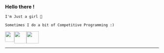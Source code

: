 ### Hello there ! 
```
I'm Just a girl 🎀
```
```
Sometimes I do a bit of Competitive Programming :)
```
<div style="display:flex; flex-direction:row; gap:20;">
    <a href="https://leetcode.com/u/bunny46/"><img src="https://upload.wikimedia.org/wikipedia/commons/thumb/a/ab/LeetCode_logo_white_no_text.svg/1200px-LeetCode_logo_white_no_text.svg.png" alt="" height="35" width="30" /></a>
     <a href="https://codeforces.com/profile/shwet46"><img src="https://cdn.iconscout.com/icon/free/png-256/free-code-forces-logo-icon-download-in-svg-png-gif-file-formats--technology-social-media-vol-2-pack-logos-icons-2944796.png" alt="" height="40" width="40" /></a>
     <a href="https://www.codechef.com/users/shwet46"><img src="https://img.icons8.com/?size=512&id=O4SEeX66BY8o&format=png" alt="" height="40" width="40" /></a>
</div>

---
